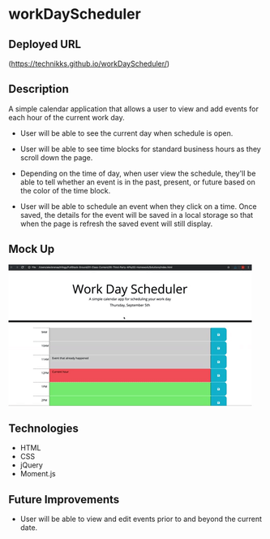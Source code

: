 # workDayScheduler


## Deployed URL 
(https://technikks.github.io/workDayScheduler/)


## Description
A simple calendar application that allows a user to view and add events for each hour of the current work day. 

* User will be able to see the current day when schedule is open. 

* User will be able to see time blocks for standard business hours as they scroll down the page. 

* Depending on the time of day, when user view the schedule, they'll be able to tell whether an event is in the past, present, or future based on the color of the time block.  

* User will be able to schedule an event when they click on a time. Once saved, the details for the event will be saved in a local storage so that when the page is refresh the saved event will still display. 


## Mock Up
![Workday Scheduler Demo](Assets/05-third-party-apis-homework-demo.gif)


## Technologies
* HTML
* CSS
* jQuery
* Moment.js


## Future Improvements
* User will be able to view and edit events prior to and beyond the current date. 

